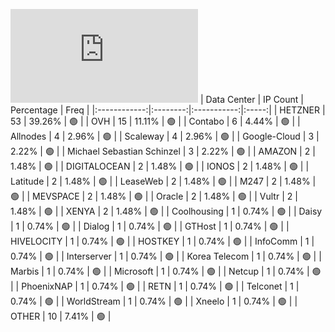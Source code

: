 ![Diagramm](https://github.com/111STAVR111/props/blob/main/Celestia/Testnet/Decentralization/1/README.md)
| Data Center | IP Count | Percentage | Freq |
|:------------:|:--------:|:-----------:|:-----:|
| HETZNER | 53 | 39.26% | 🟢 |
| OVH | 15 | 11.11% | 🟢 |
| Contabo | 6 | 4.44% | 🟢 |
| Allnodes | 4 | 2.96% | 🟢 |
| Scaleway | 4 | 2.96% | 🟢 |
| Google-Cloud | 3 | 2.22% | 🟢 |
| Michael Sebastian Schinzel | 3 | 2.22% | 🟢 |
| AMAZON | 2 | 1.48% | 🟢 |
| DIGITALOCEAN | 2 | 1.48% | 🟢 |
| IONOS | 2 | 1.48% | 🟢 |
| Latitude | 2 | 1.48% | 🟢 |
| LeaseWeb | 2 | 1.48% | 🟢 |
| M247 | 2 | 1.48% | 🟢 |
| MEVSPACE | 2 | 1.48% | 🟢 |
| Oracle | 2 | 1.48% | 🟢 |
| Vultr | 2 | 1.48% | 🟢 |
| XENYA | 2 | 1.48% | 🟢 |
| Coolhousing | 1 | 0.74% | 🟢 |
| Daisy | 1 | 0.74% | 🟢 |
| Dialog | 1 | 0.74% | 🟢 |
| GTHost | 1 | 0.74% | 🟢 |
| HIVELOCITY | 1 | 0.74% | 🟢 |
| HOSTKEY | 1 | 0.74% | 🟢 |
| InfoComm | 1 | 0.74% | 🟢 |
| Interserver | 1 | 0.74% | 🟢 |
| Korea Telecom | 1 | 0.74% | 🟢 |
| Marbis | 1 | 0.74% | 🟢 |
| Microsoft | 1 | 0.74% | 🟢 |
| Netcup | 1 | 0.74% | 🟢 |
| PhoenixNAP | 1 | 0.74% | 🟢 |
| RETN | 1 | 0.74% | 🟢 |
| Telconet | 1 | 0.74% | 🟢 |
| WorldStream | 1 | 0.74% | 🟢 |
| Xneelo | 1 | 0.74% | 🟢 |
| OTHER | 10 | 7.41% | 🟢 |